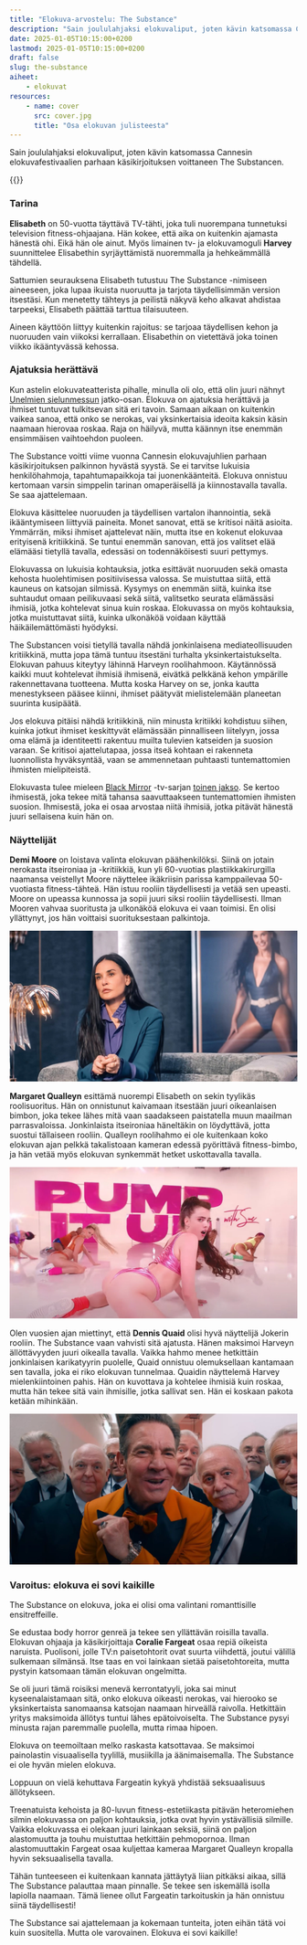 ```yaml
---
title: "Elokuva-arvostelu: The Substance"
description: "Sain joululahjaksi elokuvaliput, joten kävin katsomassa Cannesin elokuvafestivaalien parhaan käsikirjoituksen voittaneen The Substancen."
date: 2025-01-05T10:15:00+0200
lastmod: 2025-01-05T10:15:00+0200
draft: false
slug: the-substance
aiheet:
    - elokuvat
resources:
    - name: cover
      src: cover.jpg
      title: "Osa elokuvan julisteesta"
---
```

Sain joululahjaksi elokuvaliput, joten kävin katsomassa Cannesin elokuvafestivaalien parhaan käsikirjoituksen voittaneen The Substancen.

<!--more-->

{{<cover>}}

### Tarina

**Elisabeth** on 50-vuotta täyttävä TV-tähti, joka tuli nuorempana tunnetuksi television fitness-ohjaajana. Hän kokee, että aika on kuitenkin ajamasta hänestä ohi. Eikä hän ole ainut. Myös limainen tv- ja elokuvamoguli **Harvey** suunnittelee Elisabethin syrjäyttämistä nuoremmalla ja hehkeämmällä tähdellä.

Sattumien seurauksena Elisabeth tutustuu The Substance -nimiseen aineeseen, joka lupaa ikuista nuoruutta ja tarjota täydellisimmän version itsestäsi. Kun menetetty tähteys ja peilistä näkyvä keho alkavat ahdistaa tarpeeksi, Elisabeth päättää tarttua tilaisuuteen. 

Aineen käyttöön liittyy kuitenkin rajoitus: se tarjoaa täydellisen kehon ja nuoruuden vain viikoksi kerrallaan. Elisabethin on vietettävä joka toinen viikko ikääntyvässä kehossa.

### Ajatuksia herättävä

Kun astelin elokuvateatterista pihalle, minulla oli olo, että olin juuri nähnyt [Unelmien sielunmessun](https://www.imdb.com/title/tt0180093/) jatko-osan. Elokuva on ajatuksia herättävä ja ihmiset tuntuvat tulkitsevan sitä eri tavoin. Samaan aikaan on kuitenkin vaikea sanoa, että onko se nerokas, vai yksinkertaisia ideoita kaksin käsin naamaan hierovaa roskaa. Raja on häilyvä, mutta käännyn itse enemmän ensimmäisen vaihtoehdon puoleen.

The Substance voitti viime vuonna Cannesin elokuvajuhlien parhaan käsikirjoituksen palkinnon hyvästä syystä. Se ei tarvitse lukuisia henkilöhahmoja, tapahtumapaikkoja tai juonenkäänteitä. Elokuva onnistuu kertomaan varsin simppelin tarinan omaperäisellä ja kiinnostavalla tavalla. Se saa ajattelemaan.

Elokuva käsittelee nuoruuden ja täydellisen vartalon ihannointia, sekä ikääntymiseen liittyviä paineita. Monet sanovat, että se kritisoi näitä asioita. Ymmärrän, miksi ihmiset ajattelevat näin, mutta itse en kokenut elokuvaa erityisenä kritiikkinä. Se tuntui enemmän sanovan, että jos valitset elää elämääsi tietyllä tavalla, edessäsi on todennäköisesti suuri pettymys.

Elokuvassa on lukuisia kohtauksia, jotka esittävät nuoruuden sekä omasta kehosta huolehtimisen positiivisessa valossa. Se muistuttaa siitä, että kauneus on katsojan silmissä. Kysymys on enemmän siitä, kuinka itse suhtaudut omaan peilikuvaasi sekä siitä, valitsetko seurata elämässäsi ihmisiä, jotka kohtelevat sinua kuin roskaa. Elokuvassa on myös kohtauksia, jotka muistuttavat siitä, kuinka ulkonäköä voidaan käyttää häikäilemättömästi hyödyksi.

The Substancen voisi tietyllä tavalla nähdä jonkinlaisena mediateollisuuden kritiikkinä, mutta jopa tämä tuntuu itsestäni turhalta yksinkertaistukselta. Elokuvan pahuus kiteytyy lähinnä Harveyn roolihahmoon. Käytännössä kaikki muut kohtelevat ihmisiä ihmisenä, eivätkä pelkkänä kehon ympärille rakennettavana tuotteena. Mutta koska Harvey on se, jonka kautta menestykseen pääsee kiinni, ihmiset päätyvät mielistelemään planeetan suurinta kusipäätä.

Jos elokuva pitäisi nähdä kritiikkinä, niin minusta kritiikki kohdistuu siihen, kuinka jotkut ihmiset keskittyvät elämässään pinnalliseen liitelyyn, jossa oma elämä ja identiteetti rakentuu muilta tulevien katseiden ja suosion varaan. Se kritisoi ajattelutapaa, jossa itseä kohtaan ei rakenneta luonnollista hyväksyntää, vaan se ammennetaan puhtaasti tuntemattomien ihmisten mielipiteistä. 

Elokuvasta tulee mieleen [Black Mirror](https://www.imdb.com/title/tt2085059/) -tv-sarjan [toinen jakso](https://www.imdb.com/title/tt2089049/). Se kertoo ihmisestä, joka tekee mitä tahansa saavuttaakseen tuntemattomien ihmisten suosion. Ihmisestä, joka ei osaa arvostaa niitä ihmisiä, jotka pitävät hänestä juuri sellaisena kuin hän on.

### Näyttelijät

**Demi Moore** on loistava valinta elokuvan päähenkilöksi. Siinä on jotain nerokasta itseironiaa ja -kritiikkiä, kun yli 60-vuotias plastiikkakirurgilla naamansa veistellyt Moore näyttelee ikäkriisin parissa kamppailevaa 50-vuotiasta fitness-tähteä. Hän istuu rooliin täydellisesti ja vetää sen upeasti. Moore on upeassa kunnossa ja sopii juuri siksi rooliin täydellisesti. Ilman Mooren vahvaa suoritusta ja ulkonäköä elokuva ei vaan toimisi. En olisi yllättynyt, jos hän voittaisi suorituksestaan palkintoja.

![Demi Moore tuijottelee surullisena ulos. Hänen takanaan on suuri taulu, jossa hän on nuorempana.](demi-moore.jpg)

**Margaret Qualleyn** esittämä nuorempi Elisabeth on sekin tyylikäs roolisuoritus. Hän on onnistunut kaivamaan itsestään juuri oikeanlaisen bimbon, joka tekee lähes mitä vaan saadakseen paistatella muun maailman parrasvaloissa. Jonkinlaista itseironiaa häneltäkin on löydyttävä, jotta suostui tällaiseen rooliin. Qualleyn roolihahmo ei ole kuitenkaan koko elokuvan ajan pelkkä takalistoaan kameran edessä pyörittävä fitness-bimbo, ja hän vetää myös elokuvan synkemmät hetket uskottavalla tavalla.

![Margaret Qualley pinkissä, paljastavassa treeniasussa pyllistelemässä kameran edessä.](margaret-qualley.jpg)

Olen vuosien ajan miettinyt, että **Dennis Quaid** olisi hyvä näyttelijä Jokerin rooliin. The Substance vaan vahvisti sitä ajatusta. Hänen maksimoi Harveyn ällöttävyyden juuri oikealla tavalla. Vaikka hahmo menee hetkittäin jonkinlaisen karikatyyrin puolelle, Quaid onnistuu olemuksellaan kantamaan sen tavalla, joka ei riko elokuvan tunnelmaa. Quaidin näyttelemä Harvey mielenkiintoinen pahis. Hän on kuvottava ja kohtelee ihmisiä kuin roskaa, mutta hän tekee sitä vain ihmisille, jotka sallivat sen. Hän ei koskaan pakota ketään mihinkään.

![Dennis Quaid vanhojen pukumiesten ympäröimänä.](dennis-quaid.jpg)

### Varoitus: elokuva ei sovi kaikille

The Substance on elokuva, joka ei olisi oma valintani romanttisille ensitreffeille.

Se edustaa body horror genreä ja tekee sen yllättävän roisilla tavalla. Elokuvan ohjaaja ja käsikirjoittaja **Coralie Fargeat** osaa repiä oikeista naruista. Puolisoni, jolle TV:n paisetohtorit ovat suurta viihdettä, joutui välillä sulkemaan silmänsä. Itse taas en voi lainkaan sietää paisetohtoreita, mutta pystyin katsomaan tämän elokuvan ongelmitta.

Se oli juuri tämä roisiksi menevä kerrontatyyli, joka sai minut kyseenalaistamaan sitä, onko elokuva oikeasti nerokas, vai hierooko se yksinkertaista sanomaansa katsojan naamaan hirveällä raivolla. Hetkittäin yritys maksimoida ällötys tuntui lähes epätoivoiselta. The Substance pysyi minusta rajan paremmalle puolella, mutta rimaa hipoen.

Elokuva on teemoiltaan melko raskasta katsottavaa. Se maksimoi painolastin visuaalisella tyylillä, musiikilla ja äänimaisemalla. The Substance ei ole hyvän mielen elokuva.

Loppuun on vielä kehuttava Fargeatin kykyä yhdistää seksuaalisuus ällötykseen.

Treenatuista kehoista ja 80-luvun fitness-estetiikasta pitävän heteromiehen silmin elokuvassa on paljon kohtauksia, jotka ovat hyvin ystävällisiä silmille. Vaikka elokuvassa ei olekaan juuri lainkaan seksiä, siinä on paljon alastomuutta ja touhu muistuttaa hetkittäin pehmopornoa. Ilman alastomuuttakin Fargeat osaa kuljettaa kameraa Margaret Qualleyn kropalla hyvin seksuaalisella tavalla.

Tähän tunteeseen ei kuitenkaan kannata jättäytyä liian pitkäksi aikaa, sillä The Substance palauttaa maan pinnalle. Se tekee sen iskemällä isolla lapiolla naamaan. Tämä lienee ollut Fargeatin tarkoituskin ja hän onnistuu siinä täydellisesti!

The Substance sai ajattelemaan ja kokemaan tunteita, joten eihän tätä voi kuin suositella. Mutta ole varovainen. Elokuva ei sovi kaikille!